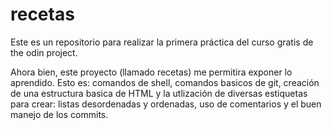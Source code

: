 # recetas
Este es un repositorio para realizar la primera práctica del curso gratis de the odin project.

Ahora bien, este proyecto (llamado recetas) me permitira exponer lo aprendido. Esto es: comandos de shell, comandos basicos de git, creación de una estructura basica de HTML y la utlización de diversas estiquetas para crear: listas desordenadas y ordenadas, uso de comentarios y el buen manejo de los commits.
